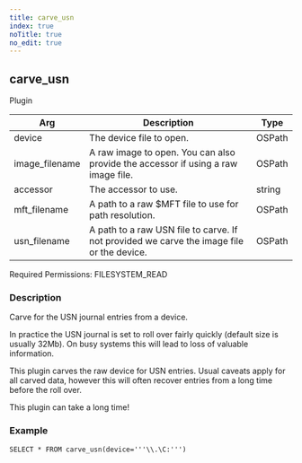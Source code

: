 ```yaml
---
title: carve_usn
index: true
noTitle: true
no_edit: true
---
```




<div class="vql_item"></div>


## carve_usn
<span class='vql_type label label-warning pull-right page-header'>Plugin</span>



<div class="vqlargs"></div>

Arg | Description | Type
----|-------------|-----
device|The device file to open.|OSPath
image_filename|A raw image to open. You can also provide the accessor if using a raw image file.|OSPath
accessor|The accessor to use.|string
mft_filename|A path to a raw $MFT file to use for path resolution.|OSPath
usn_filename|A path to a raw USN file to carve. If not provided we carve the image file or the device.|OSPath

Required Permissions: 
<span class="linkcolour label label-success">FILESYSTEM_READ</span>

### Description

Carve for the USN journal entries from a device.

In practice the USN journal is set to roll over fairly quickly
(default size is usually 32Mb). On busy systems this will lead to
loss of valuable information.

This plugin carves the raw device for USN entries. Usual caveats
apply for all carved data, however this will often recover entries
from a long time before the roll over.

This plugin can take a long time!

### Example

```vql
SELECT * FROM carve_usn(device='''\\.\C:''')
```


